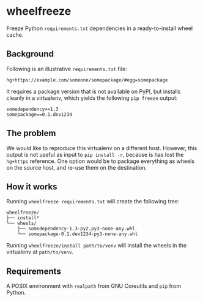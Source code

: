 # wheelfreeze

Freeze Python `requirements.txt` dependencies in a ready-to-install wheel cache.

## Background

Following is an illustrative `requirements.txt` file:

```
hg+https://example.com/someone/somepackage/#egg=somepackage
```

It requires a package version that is not available on PyPI, but installs
cleanly in a virtualenv, which yields the following `pip freeze` output:

```
somedependency==1.3
somepackage==0.1.dev1234
```

## The problem

We would like to reproduce this virtualenv on a different host. However, this
output is not useful as input to `pip install -r`, because is has lost the
`hg+https` reference. One option would be to package everything as wheels on the
source host, and re-use them on the destination.

## How it works

Running `wheelfreeze requirements.txt` will create the following tree:

```
wheelfreeze/
├── install*
└── wheels/
    ├── somedependency-1.3-py2.py3-none-any.whl
    └── somepackage-0.1.dev1234-py3-none-any.whl
```

Running `wheelfreeze/install path/to/venv` will install the wheels in the
virtualenv at `path/to/venv`.

## Requirements

A POSIX environment with `realpath` from GNU Coreutils and `pip` from Python.
